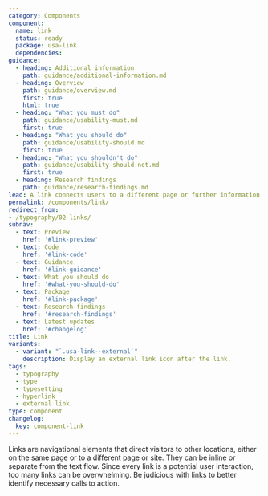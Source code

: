 ```yaml
---
category: Components
component:
  name: link
  status: ready
  package: usa-link
  dependencies:
guidance:
  - heading: Additional information
    path: guidance/additional-information.md
  - heading: Overview
    path: guidance/overview.md
    first: true
    html: true
  - heading: "What you must do"
    path: guidance/usability-must.md
    first: true
  - heading: "What you should do"
    path: guidance/usability-should.md
    first: true
  - heading: "What you shouldn't do"
    path: guidance/usability-should-not.md
    first: true
  - heading: Research findings
    path: guidance/research-findings.md
lead: A link connects users to a different page or further information.
permalink: /components/link/
redirect_from:
- /typography/02-links/
subnav:
  - text: Preview
    href: '#link-preview'
  - text: Code
    href: '#link-code'
  - text: Guidance
    href: '#link-guidance'
  - text: What you should do
    href: '#what-you-should-do'
  - text: Package
    href: '#link-package'
  - text: Research findings
    href: '#research-findings'
  - text: Latest updates
    href: '#changelog'
title: Link
variants:
  - variant: "`.usa-link--external`"
    description: Display an external link icon after the link.
tags:
  - typography
  - type
  - typesetting
  - hyperlink
  - external link
type: component
changelog:
  key: component-link
---
```

Links are navigational elements that direct visitors to other locations, either on the same page or to a different page or site. They can be inline or separate from the text flow. Since every link is a potential user interaction, too many links can be overwhelming. Be judicious with links to better identify necessary calls to action.
